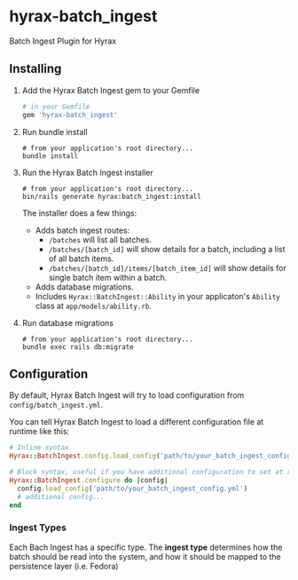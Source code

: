 # hyrax-batch_ingest
Batch Ingest Plugin for Hyrax

## Installing

1. Add the Hyrax Batch Ingest gem to your Gemfile

   ```ruby
   # in your Gemfile
   gem 'hyrax-batch_ingest'
   ```

1. Run bundle install

   ```
   # from your application's root directory...
   bundle install
   ```

1. Run the Hyrax Batch Ingest installer

   ```
   # from your application's root directory...
   bin/rails generate hyrax:batch_ingest:install
   ```

   The installer does a few things:
   * Adds batch ingest routes:
      * `/batches` will list all batches.
      * `/batches/[batch_id]` will show details for a batch, including a list of all batch items.
      * `/batches/[batch_id]/items/[batch_item_id]` will show details for single batch item within a batch.
   * Adds database migrations.
   * Includes `Hyrax::BatchIngest::Ability` in your applicaton's `Ability` class at `app/models/ability.rb`.

1. Run database migrations

   ```
   # from your application's root directory...
   bundle exec rails db:migrate
   ```

## Configuration

By default, Hyrax Batch Ingest will try to load configuration from `config/batch_ingest.yml`.

You can tell Hyrax Batch Ingest to load a different configuration file at runtime like this:

```ruby
# Inline syntax
Hyrax::BatchIngest.config.load_config('path/to/your_batch_ingest_config.yml')

# Block syntax, useful if you have additional configuration to set at runtime.
Hyrax::BatchIngest.configure do |config|
  config.load_config('path/to/your_batch_ingest_config.yml')
  # additional config...
end
```

### Ingest Types

Each Bach Ingest has a specific type. The **ingest type** determines how the batch should be read into the system, and how it should be mapped to the persistence layer (i.e. Fedora)
